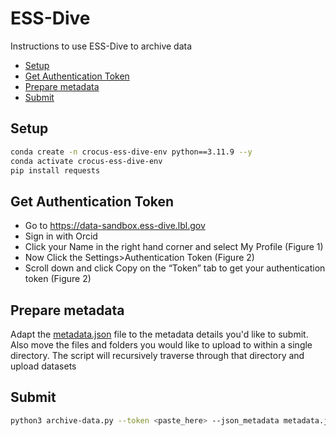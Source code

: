 # ESS-Dive

Instructions to use ESS-Dive to archive data

* [Setup](#ess-dive)
* [Get Authentication Token](#get-authentication-token)
* [Prepare metadata](#prepare-metadata)
* [Submit](#submit)

## Setup

```bash
conda create -n crocus-ess-dive-env python==3.11.9 --y
conda activate crocus-ess-dive-env
pip install requests
```
## Get Authentication Token

* Go to https://data-sandbox.ess-dive.lbl.gov
* Sign in with Orcid
* Click your Name in the right hand corner and select My Profile (Figure 1)
* Now Click the Settings>Authentication Token (Figure 2)
* Scroll down and click Copy on the “Token” tab to get your authentication token (Figure 2)

## Prepare metadata

Adapt the [metadata.json](./metadata.json) file to the metadata details you'd like to submit.
Also move the files and folders you would like to upload to within a single directory. The script will recursively traverse through that directory and upload datasets

## Submit

```bash
python3 archive-data.py --token <paste_here> --json_metadata metadata.json --upload_directory ./test-directory/
```
